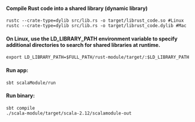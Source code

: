 
#### Compile Rust code into a shared library (dynamic library)
```
rustc --crate-type=dylib src/lib.rs -o target/librust_code.so #Linux
rustc --crate-type=dylib src/lib.rs -o target/librust_code.dylib #Mac
```

#### On Linux, use the LD_LIBRARY_PATH environment variable to specify additional directories to search for shared libraries at runtime.
```
export LD_LIBRARY_PATH=$FULL_PATH/rust-module/target/:$LD_LIBRARY_PATH
```

#### Run app:
```
sbt scalaModule/run
```

#### Run binary:
```
sbt compile
./scala-module/target/scala-2.12/scalamodule-out
```